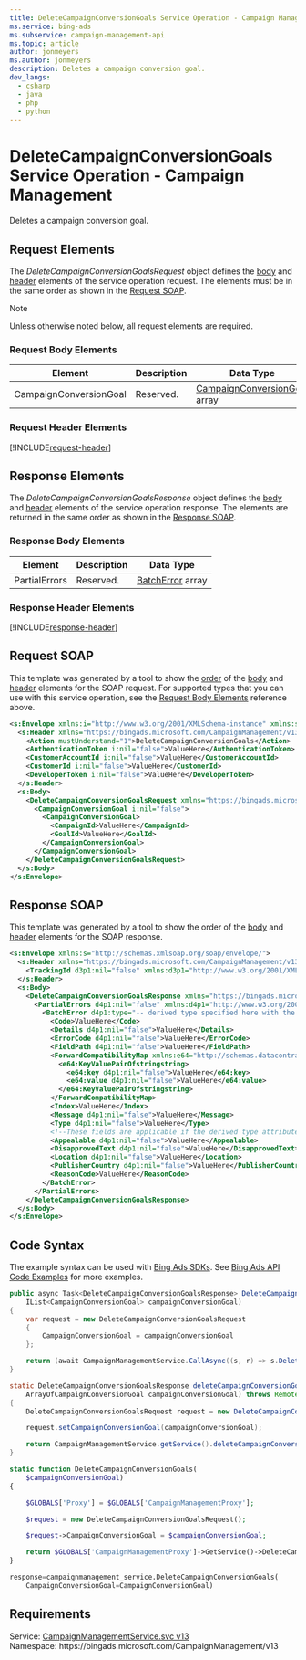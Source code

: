 ```yaml
---
title: DeleteCampaignConversionGoals Service Operation - Campaign Management
ms.service: bing-ads
ms.subservice: campaign-management-api
ms.topic: article
author: jonmeyers
ms.author: jonmeyers
description: Deletes a campaign conversion goal.
dev_langs: 
  - csharp
  - java
  - php
  - python
---
```

# DeleteCampaignConversionGoals Service Operation - Campaign Management
Deletes a campaign conversion goal.

## <a name="request"></a>Request Elements
The *DeleteCampaignConversionGoalsRequest* object defines the [body](#request-body) and [header](#request-header) elements of the service operation request. The elements must be in the same order as shown in the [Request SOAP](#request-soap). 

> [!NOTE]
> Unless otherwise noted below, all request elements are required.

### <a name="request-body"></a>Request Body Elements

|Element|Description|Data Type|
|-----------|---------------|-------------|
|<a name="campaignconversiongoal"></a>CampaignConversionGoal|Reserved.|[CampaignConversionGoal](campaignconversiongoal.md) array|

### <a name="request-header"></a>Request Header Elements
[!INCLUDE[request-header](./includes/request-header.md)]

## <a name="response"></a>Response Elements
The *DeleteCampaignConversionGoalsResponse* object defines the [body](#response-body) and [header](#response-header) elements of the service operation response. The elements are returned in the same order as shown in the [Response SOAP](#response-soap).

### <a name="response-body"></a>Response Body Elements

|Element|Description|Data Type|
|-----------|---------------|-------------|
|<a name="partialerrors"></a>PartialErrors|Reserved.|[BatchError](batcherror.md) array|

### <a name="response-header"></a>Response Header Elements
[!INCLUDE[response-header](./includes/response-header.md)]

## <a name="request-soap"></a>Request SOAP
This template was generated by a tool to show the [order](../guides/services-protocol.md#element-order) of the [body](#request-body) and [header](#request-header) elements for the SOAP request. For supported types that you can use with this service operation, see the [Request Body Elements](#request-body) reference above.

```xml
<s:Envelope xmlns:i="http://www.w3.org/2001/XMLSchema-instance" xmlns:s="http://schemas.xmlsoap.org/soap/envelope/">
  <s:Header xmlns="https://bingads.microsoft.com/CampaignManagement/v13">
    <Action mustUnderstand="1">DeleteCampaignConversionGoals</Action>
    <AuthenticationToken i:nil="false">ValueHere</AuthenticationToken>
    <CustomerAccountId i:nil="false">ValueHere</CustomerAccountId>
    <CustomerId i:nil="false">ValueHere</CustomerId>
    <DeveloperToken i:nil="false">ValueHere</DeveloperToken>
  </s:Header>
  <s:Body>
    <DeleteCampaignConversionGoalsRequest xmlns="https://bingads.microsoft.com/CampaignManagement/v13">
      <CampaignConversionGoal i:nil="false">
        <CampaignConversionGoal>
          <CampaignId>ValueHere</CampaignId>
          <GoalId>ValueHere</GoalId>
        </CampaignConversionGoal>
      </CampaignConversionGoal>
    </DeleteCampaignConversionGoalsRequest>
  </s:Body>
</s:Envelope>
```

## <a name="response-soap"></a>Response SOAP
This template was generated by a tool to show the order of the [body](#response-body) and [header](#response-header) elements for the SOAP response.

```xml
<s:Envelope xmlns:s="http://schemas.xmlsoap.org/soap/envelope/">
  <s:Header xmlns="https://bingads.microsoft.com/CampaignManagement/v13">
    <TrackingId d3p1:nil="false" xmlns:d3p1="http://www.w3.org/2001/XMLSchema-instance">ValueHere</TrackingId>
  </s:Header>
  <s:Body>
    <DeleteCampaignConversionGoalsResponse xmlns="https://bingads.microsoft.com/CampaignManagement/v13">
      <PartialErrors d4p1:nil="false" xmlns:d4p1="http://www.w3.org/2001/XMLSchema-instance">
        <BatchError d4p1:type="-- derived type specified here with the appropriate prefix --">
          <Code>ValueHere</Code>
          <Details d4p1:nil="false">ValueHere</Details>
          <ErrorCode d4p1:nil="false">ValueHere</ErrorCode>
          <FieldPath d4p1:nil="false">ValueHere</FieldPath>
          <ForwardCompatibilityMap xmlns:e64="http://schemas.datacontract.org/2004/07/System.Collections.Generic" d4p1:nil="false">
            <e64:KeyValuePairOfstringstring>
              <e64:key d4p1:nil="false">ValueHere</e64:key>
              <e64:value d4p1:nil="false">ValueHere</e64:value>
            </e64:KeyValuePairOfstringstring>
          </ForwardCompatibilityMap>
          <Index>ValueHere</Index>
          <Message d4p1:nil="false">ValueHere</Message>
          <Type d4p1:nil="false">ValueHere</Type>
          <!--These fields are applicable if the derived type attribute is set to EditorialError-->
          <Appealable d4p1:nil="false">ValueHere</Appealable>
          <DisapprovedText d4p1:nil="false">ValueHere</DisapprovedText>
          <Location d4p1:nil="false">ValueHere</Location>
          <PublisherCountry d4p1:nil="false">ValueHere</PublisherCountry>
          <ReasonCode>ValueHere</ReasonCode>
        </BatchError>
      </PartialErrors>
    </DeleteCampaignConversionGoalsResponse>
  </s:Body>
</s:Envelope>
```

## <a name="example"></a>Code Syntax
The example syntax can be used with [Bing Ads SDKs](../guides/client-libraries.md). See [Bing Ads API Code Examples](../guides/code-examples.md) for more examples.
```csharp
public async Task<DeleteCampaignConversionGoalsResponse> DeleteCampaignConversionGoalsAsync(
	IList<CampaignConversionGoal> campaignConversionGoal)
{
	var request = new DeleteCampaignConversionGoalsRequest
	{
		CampaignConversionGoal = campaignConversionGoal
	};

	return (await CampaignManagementService.CallAsync((s, r) => s.DeleteCampaignConversionGoalsAsync(r), request));
}
```
```java
static DeleteCampaignConversionGoalsResponse deleteCampaignConversionGoals(
	ArrayOfCampaignConversionGoal campaignConversionGoal) throws RemoteException, Exception
{
	DeleteCampaignConversionGoalsRequest request = new DeleteCampaignConversionGoalsRequest();

	request.setCampaignConversionGoal(campaignConversionGoal);

	return CampaignManagementService.getService().deleteCampaignConversionGoals(request);
}
```
```php
static function DeleteCampaignConversionGoals(
	$campaignConversionGoal)
{

	$GLOBALS['Proxy'] = $GLOBALS['CampaignManagementProxy'];

	$request = new DeleteCampaignConversionGoalsRequest();

	$request->CampaignConversionGoal = $campaignConversionGoal;

	return $GLOBALS['CampaignManagementProxy']->GetService()->DeleteCampaignConversionGoals($request);
}
```
```python
response=campaignmanagement_service.DeleteCampaignConversionGoals(
	CampaignConversionGoal=CampaignConversionGoal)
```

## Requirements
Service: [CampaignManagementService.svc v13](https://campaign.api.bingads.microsoft.com/Api/Advertiser/CampaignManagement/v13/CampaignManagementService.svc)  
Namespace: https\://bingads.microsoft.com/CampaignManagement/v13  

